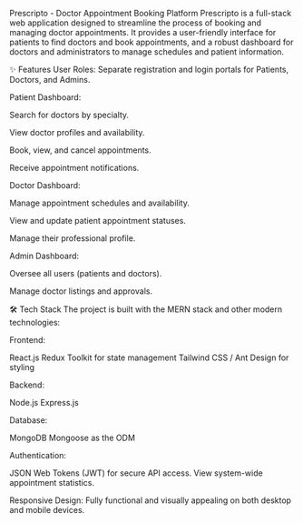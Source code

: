 Prescripto - Doctor Appointment Booking Platform
Prescripto is a full-stack web application designed to streamline the process of booking and managing doctor appointments. It provides a user-friendly interface for patients to find doctors and book appointments, and a robust dashboard for doctors and administrators to manage schedules and patient information.

✨ Features
User Roles: Separate registration and login portals for Patients, Doctors, and Admins.

Patient Dashboard:

Search for doctors by specialty.

View doctor profiles and availability.

Book, view, and cancel appointments.

Receive appointment notifications.

Doctor Dashboard:

Manage appointment schedules and availability.

View and update patient appointment statuses.

Manage their professional profile.

Admin Dashboard:

Oversee all users (patients and doctors).

Manage doctor listings and approvals.

🛠️ Tech Stack
The project is built with the MERN stack and other modern technologies:

Frontend:

React.js
Redux Toolkit for state management
Tailwind CSS / Ant Design for styling

Backend:

Node.js
Express.js

Database:

MongoDB
Mongoose as the ODM

Authentication:

JSON Web Tokens (JWT) for secure API access.
View system-wide appointment statistics.

Responsive Design: Fully functional and visually appealing on both desktop and mobile devices.
